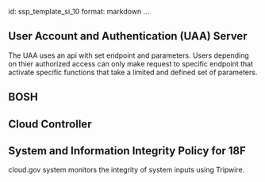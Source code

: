 id: ssp_template_si_10
format: markdown
...
## User Account and Authentication (UAA) Server

The UAA uses an api with set endpoint and parameters. Users depending on thier authorized access can only make request to specific endpoint that activate specific functions that take a limited and defined set of parameters.
## BOSH
## Cloud Controller
## System and Information Integrity Policy for 18F

cloud.gov system monitors the integrity of system inputs using Tripwire.
